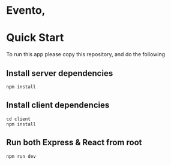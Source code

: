 # Evento,

# Quick Start

To run this app please copy this repository, and do the following

## Install server dependencies
```
npm install
```
## Install client dependencies
```
cd client
npm install
```
## Run both Express & React from root
```
npm run dev
```
